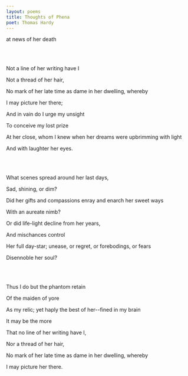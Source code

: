 ```yaml
---
layout: poems
title: Thoughts of Phena
poet: Thomas Hardy
---
```


at news of her death

<br/><br/>

Not a line of her writing have I

Not a thread of her hair,

No mark of her late time as dame in her dwelling, whereby

I may picture her there;

And in vain do I urge my unsight

To conceive my lost prize

At her close, whom I knew when her dreams were upbrimming with light

And with laughter her eyes.

<br/><br/>

What scenes spread around her last days,

Sad, shining, or dim?

Did her gifts and compassions enray and enarch her sweet ways

With an aureate nimb?

Or did life-light decline from her years,

And mischances control

Her full day-star; unease, or regret, or forebodings, or fears

Disennoble her soul?

<br/><br/>

Thus I do but the phantom retain

Of the maiden of yore

As my relic; yet haply the best of her--fined in my brain

It may be the more

That no line of her writing have I,

Nor a thread of her hair,

No mark of her late time as dame in her dwelling, whereby

I may picture her there.